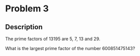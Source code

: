Problem 3
=========

Description
-----------
The prime factors of 13195 are 5, 7, 13 and 29.

What is the largest prime factor of the number 600851475143?

